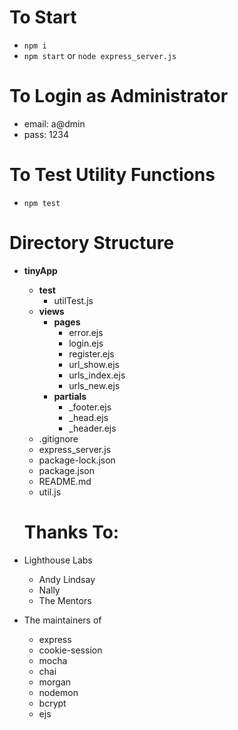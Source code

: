 # To Start
* `npm i`
* `npm start` or `node express_server.js`
# To Login as Administrator
* email: a@dmin
* pass: 1234
# To Test Utility Functions
* `npm test`
# Directory Structure
* **tinyApp**
  * **test**
    * utilTest.js
  * **views**
    * **pages**
      * error.ejs
      * login.ejs
      * register.ejs
      * url_show.ejs
      * urls_index.ejs
      * urls_new.ejs
    * **partials**
      * _footer.ejs
      * _head.ejs
      * _header.ejs
  * .gitignore
  * express_server.js
  * package-lock.json
  * package.json
  * README.md
  * util.js

  # Thanks To:
* Lighthouse Labs
  * Andy Lindsay
  * Nally
  * The Mentors
* The maintainers of
  * express
  * cookie-session
  * mocha
  * chai
  * morgan
  * nodemon
  * bcrypt
  * ejs

